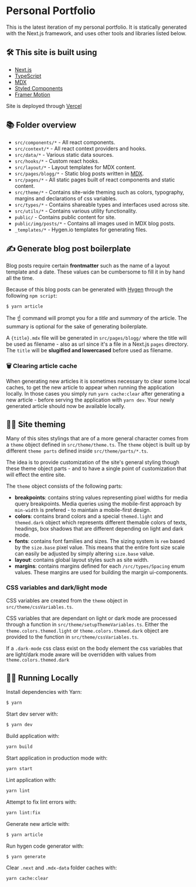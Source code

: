 # Personal Portfolio

This is the latest iteration of my personal portfolio. It is statically generated with the Next.js framework, and uses other tools and libraries listed below.

## 🛠 This site is built using

- [Next.js](https://nextjs.org/)
- [TypeScript](https://www.typescriptlang.org/)
- [MDX](https://github.com/mdx-js/mdx)
- [Styled Components](https://styled-components.com/)
- [Framer Motion](https://www.framer.com/motion/)

Site is deployed through [Vercel](https://vercel.com)

## 📚 Folder overview

- `src/components/*` - All react components.
- `src/context/*` - All react context providers and hooks.
- `src/data/*` - Various static data sources.
- `src/hooks/*` - Custom react hooks.
- `src/layout/*` - Layout templates for MDX content.
- `src/pages/blogg/*` - Static blog posts written in [MDX](https://github.com/mdx-js/mdx).
- `src/pages/*` - All static pages built of react components and static content.
- `src/theme/*` - Contains site-wide theming such as colors, typography, margins and declarations of css variables.
- `src/types/*` - Contains shareable types and interfaces used across site.
- `src/utils/*` - Contains various utility functionality.
- `public/` - Contains public content for site.
- `public/img/posts/*` - Contains all images used in MDX blog posts.
- `_templates/*` - Hygen.io templates for generating files.

## ✍️ Generate blog post boilerplate

Blog posts require certain **frontmatter** such as the name of a layout template and a date. These values can be cumbersome to fill it in by hand all the time.

Because of this blog posts can be generated with [Hygen](http://www.hygen.io/) through the following `npm script`:

```bash
$ yarn article
```

The ☝️ command will prompt you for a _title_ and _summary_ of the article. The summary is optional for the sake of generating boilerplate.

A `{title}.mdx` file will be generated in `src/pages/blogg/` where the title will be used as filename - also as url since it's a file in a Next.js `pages` directory. The `title` will be **slugified and lowercased** before used as filename.

### 🗑 Clearing article cache

When generating new articles it is sometimes necessary to clear some local caches, to get the new article to appear when running the application locally. In those cases you simply run `yarn cache:clear` after generating a new article - before serving the application with `yarn dev`. Your newly generated article should now be available locally.

## 👨‍🎨 Site theming

Many of this sites stylings that are of a more general character comes from a `theme` object defined in `src/theme/theme.ts`. The `theme` object is built up by different `theme parts` defined inside `src/theme/parts/*.ts`.

The idea is to provide customization of the site's general styling though these theme object parts - and to have a single point of customization that will effect the entire site.

The `theme` object consists of the following parts:

- **breakpoints**: contains string values representing pixel widths for media query breakpoints. Media queries using the mobile-first approach by `min-width` is prefered - to maintain a mobile-first design.
- **colors**: contains brand colors and a special `themed.light` and `themed.dark` object which represents different themable colors of texts, headings, box shadows that are different depending on light and dark mode.
- **fonts**: contains font families and sizes. The sizing system is `rem` based by the `size.base` pixel value. This means that the entire font size scale can easily be adjusted by simply altering `size.base` value.
- **layout**: contains global layout styles such as site width.
- **margins**: contains margins defined for each `/src/types/Spacing` enum values. These margins are used for building the margin ui-components.

### CSS variables and dark/light mode

CSS variables are created from the `theme` object in `src/theme/cssVariables.ts`.

CSS variables that are dependant on light or dark mode are processed through a function in `src/theme/setupThemeVariables.ts`. Either the `theme.colors.themed.light` or `theme.colors.themed.dark` object are provided to the function in `src/theme/cssVariables.ts`.

If a `.dark-mode` css class exist on the body element the css variables that are light/dark mode aware will be overridden with values from `theme.colors.themed.dark`

## 👨‍💻 Running Locally

Install dependencies with Yarn:

```bash
$ yarn
```

Start dev server with:

```bash
$ yarn dev
```

Build application with:

```bash
yarn build
```

Start application in production mode with:

```bash
yarn start
```

Lint application with:

```bash
yarn lint
```

Attempt to fix lint errors with:

```bash
yarn lint:fix
```

Generate new article with:

```bash
$ yarn article
```

Run hygen code generator with:

```bash
$ yarn generate
```

Clear `.next` and `.mdx-data` folder caches with:

```bash
yarn cache:clear
```
